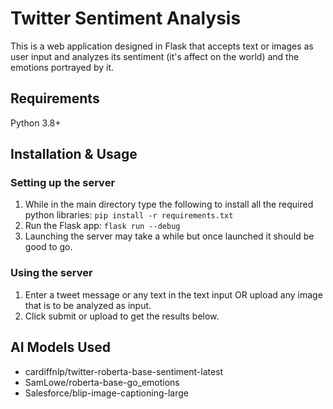 # Twitter Sentiment Analysis
This is a web application designed in Flask that accepts text or images as user input and analyzes its sentiment (it's affect on the world) and the emotions portrayed by it.

## Requirements
Python 3.8+

## Installation & Usage

### Setting up the server
1. While in the main directory type the following to install all the required python libraries:
   ``` pip install -r requirements.txt ```
2. Run the Flask app:
   ``` flask run --debug ``` 
3. Launching the server may take a while but once launched it should be good to go.

### Using the server
1. Enter a tweet message or any text in the text input OR upload any image that is to be analyzed as input.
2. Click submit or upload to get the results below.

## AI Models Used
- cardiffnlp/twitter-roberta-base-sentiment-latest
- SamLowe/roberta-base-go_emotions
- Salesforce/blip-image-captioning-large
